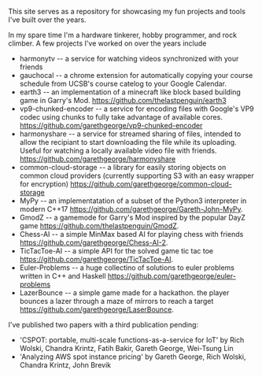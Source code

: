 This site serves as a repository for showcasing my fun projects and tools I've built over the years. 

In my spare time I'm a hardware tinkerer, hobby programmer, and rock climber. A few projects I've worked on over the years include

 - harmonytv -- a service for watching videos synchronized with your friends 
 - gauchocal -- a chrome extension for automatically copying your course schedule from UCSB's course catelog to your Google Calendar. 
 - earth3 -- an implementation of a minecraft like block based building game in Garry's Mod. https://github.com/thelastpenguin/earth3 
 - vp9-chunked-encoder -- a service for encoding files with Google's VP9 codec using chunks to fully take advantage of available cores. https://github.com/garethgeorge/vp9-chunked-encoder
 - harmonyshare -- a service for streamed sharing of files, intended to allow the recipiant to start downloading the file while its uploading. Useful for watching a locally available video file with friends. https://github.com/garethgeorge/harmonyshare
 - common-cloud-storage -- a library for easily storing objects on common cloud providers (currently supporting S3 with an easy wrapper for encryption) https://github.com/garethgeorge/common-cloud-storage
 - MyPy -- an implementatation of a subset of the Python3 interpreter in modern C++17 https://github.com/garethgeorge/Gareth-John-MyPy.
 - GmodZ -- a gamemode for Garry's Mod inspired by the popular DayZ game https://github.com/thelastpenguin/GmodZ.
 - Chess-AI -- a simple MinMax based AI for playing chess with friends https://github.com/garethgeorge/Chess-AI-2.
 - TicTacToe-AI -- a simple API for the solved game tic tac toe https://github.com/garethgeorge/TicTacToe-AI.
 - Euler-Problems -- a huge collectino of solutions to euler problems written in C++ and Haskell https://github.com/garethgeorge/euler-problems
 - LazerBounce -- a simple game made for a hackathon. the player bounces a lazer through a maze of mirrors to reach a target https://github.com/garethgeorge/LaserBounce. 


I've published two papers with a third publication pending:

 - 'CSPOT: portable, multi-scale functions-as-a-service for IoT' by Rich Wolski, Chandra Krintz, Fatih Bakir, Gareth George, Wei-Tsung Lin
 - 'Analyzing AWS spot instance pricing' by Gareth George, Rich Wolski, Chandra Krintz, John Brevik

